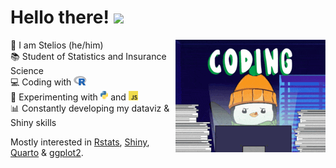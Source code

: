 <h1> Hello there! <img src="https://media.giphy.com/media/kCMry3iScFtypKZXWn/giphy.gif" height = "40"></h1>
<img align="right" src="images/penguin_coding.gif" height = "180"></h1>

👋  I am Stelios (he/him) <br>
📚  Student of Statistics and Insurance Science <br>
💻  Coding with <img src="images/R-logo.svg" height = "15"> <br>
🧪  Experimenting with <img src="images/python-logo.svg" height = "15"> and <img src="images/js-logo.png" height = "15"> <br>
📊  Constantly developing my dataviz & Shiny skills

Mostly interested in [Rstats](https://www.r-project.org/), [Shiny](https://shiny.posit.co/), [Quarto](https://github.com/quarto-dev/quarto-cli) & [ggplot2](https://ggplot2.tidyverse.org/).
